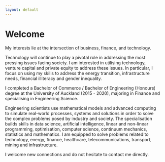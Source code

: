 ```yaml
---
layout: default
---
```


# Welcome

My interests lie at the intersection of business, finance, and technology.

Technology will continue to play a pivotal role in addressing the most pressing issues facing society. I am interested in utilising technology, venture capital and private equity to address these issues. In particular, I focus on using my skills to address the energy transition, infrastructure needs, financial illiteracy and gender inequality. 

I completed a Bachelor of Commerce / Bachelor of Engineering (Honours) degree at the University of Auckland (2015 - 2020), majoring in Finance and specialising in Engineering Science.

Engineering scientists use mathematical models and advanced computing to simulate real-world processes, systems and solutions in order to solve the complex problems posed by industry and society. The specialisation builds skills in data science, artificial intelligence, linear and non-linear programming, optimisation, computer science, continuum mechanics, statistics and mathematics. I am equipped to solve problems related to technology, energy, finance, healthcare, telecommunications, transport, mining and infrastructure.

I welcome new connections and do not hesitate to contact me directly.

